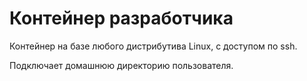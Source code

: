 # Контейнер разработчика

Контейнер на базе любого дистрибутива Linux, с доступом по ssh.

Подключает домашнюю директорию пользователя.
